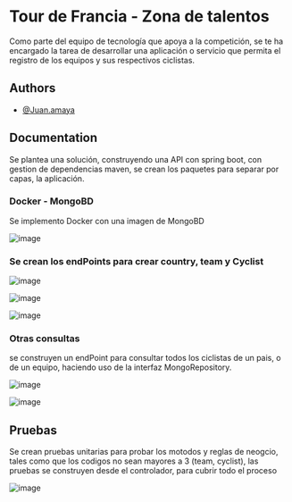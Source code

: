 
# Tour de Francia - Zona de talentos

Como parte del equipo de tecnología que apoya a la competición, se te ha encargado 
la tarea de desarrollar una aplicación o servicio que permita el registro de los equipos
 y sus respectivos ciclistas.

 



## Authors

- [@Juan.amaya](https://github.com/juanamayasofka/tourfrancia-zona-talente)


## Documentation

Se plantea una solución, construyendo una API con spring boot, con gestion de dependencias 
maven, se crean los paquetes para separar por capas, la aplicación.  

### Docker - MongoBD
Se implemento Docker con una imagen de MongoBD 

![image](https://user-images.githubusercontent.com/111831040/186249134-efea5257-5aa0-454c-b1ff-c61fba440963.png)


### Se crean los endPoints para crear country, team y Cyclist 

![image](https://user-images.githubusercontent.com/111831040/186248035-5c402ff0-c062-43e7-8498-f48fe64647d1.png)

![image](https://user-images.githubusercontent.com/111831040/186248102-5f218a4f-a974-4c27-9d21-ffcd90b8c8c2.png)

![image](https://user-images.githubusercontent.com/111831040/186248175-9ba90722-366d-4ae6-914d-1a41745cdb6e.png)


### Otras consultas
se construyen un endPoint para consultar todos los ciclistas de un pais, o de un equipo, 
haciendo uso de la interfaz MongoRepository.

![image](https://user-images.githubusercontent.com/111831040/186248859-50576e65-6dad-4c27-94a1-be1190567bd4.png)

![image](https://user-images.githubusercontent.com/111831040/186248983-159644c2-8892-4a6e-b5af-f38279879c7e.png)


## Pruebas
Se crean pruebas unitarias para probar los motodos y reglas de neogcio, tales como
que los codigos no sean mayores a 3 (team, cyclist), las pruebas se construyen desde el controlador,
para cubrir todo el proceso

![image](https://user-images.githubusercontent.com/111831040/186249922-d2ffa2e9-578e-4dde-8a41-d4393d16c306.png)

